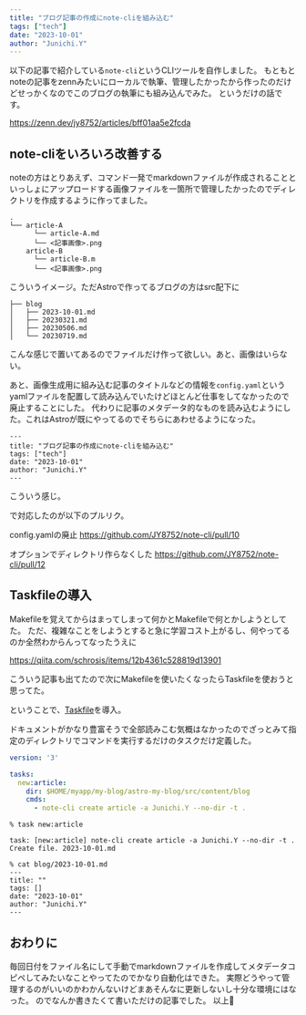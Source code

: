 ```yaml
---
title: "ブログ記事の作成にnote-cliを組み込む"
tags: ["tech"]
date: "2023-10-01"
author: "Junichi.Y"
---
```


以下の記事で紹介している```note-cli```というCLIツールを自作しました。
もともとnoteの記事をzennみたいにローカルで執筆、管理したかったから作ったのだけどせっかくなのでこのブログの執筆にも組み込んでみた。
というだけの話です。

https://zenn.dev/jy8752/articles/bff01aa5e2fcda

## note-cliをいろいろ改善する

noteの方はとりあえず、コマンド一発でmarkdownファイルが作成されることといっしょにアップロードする画像ファイルを一箇所で管理したかったのでディレクトリを作成するように作ってました。

```
.
└── article-A
      └── article-A.md
      └── <記事画像>.png
    article-B
      └── article-B.m
      └── <記事画像>.png
```

こういうイメージ。ただAstroで作ってるブログの方はsrc配下に

```
├── blog
│   ├── 2023-10-01.md
│   ├── 20230321.md
│   ├── 20230506.md
│   └── 20230719.md
```

こんな感じで置いてあるのでファイルだけ作って欲しい。あと、画像はいらない。

あと、画像生成用に組み込む記事のタイトルなどの情報を```config.yaml```というyamlファイルを配置して読み込んでいたけどほとんど仕事をしてなかったので廃止することにした。
代わりに記事のメタデータ的なものを読み込むようにした。これはAstroが既にやってるのでそちらにあわせるようになった。

```
---
title: "ブログ記事の作成にnote-cliを組み込む"
tags: ["tech"]
date: "2023-10-01"
author: "Junichi.Y"
---
```

こういう感じ。

で対応したのが以下のプルリク。

config.yamlの廃止
https://github.com/JY8752/note-cli/pull/10

オプションでディレクトリ作らなくした
https://github.com/JY8752/note-cli/pull/12

## Taskfileの導入

Makefileを覚えてからはまってしまって何かとMakefileで何とかしようとしてた。
ただ、複雑なことをしようとすると急に学習コスト上がるし、何やってるのか全然わからんってなったうえに

https://qiita.com/schrosis/items/12b4361c528819d13901

こういう記事も出てたので次にMakefileを使いたくなったらTaskfileを使おうと思ってた。

ということで、[Taskfile](https://taskfile.dev/)を導入。

ドキュメントがかなり豊富そうで全部読みこむ気概はなかったのでざっとみて指定のディレクトリでコマンドを実行するだけのタスクだけ定義した。

```yaml:Taskfile.yaml
version: '3'

tasks:
  new:article:
    dir: $HOME/myapp/my-blog/astro-my-blog/src/content/blog
    cmds:
      - note-cli create article -a Junichi.Y --no-dir -t .
```

```
% task new:article

task: [new:article] note-cli create article -a Junichi.Y --no-dir -t .
Create file. 2023-10-01.md

% cat blog/2023-10-01.md 
---
title: ""
tags: []
date: "2023-10-01"
author: "Junichi.Y"
---
```

## おわりに

毎回日付をファイル名にして手動でmarkdownファイルを作成してメタデータコピペしてみたいなことやってたのでかなり自動化はできた。
実際どうやって管理するのがいいのかわかんないけどまあそんなに更新しないし十分な環境にはなった。
のでなんか書きたくて書いただけの記事でした。
以上🐼
